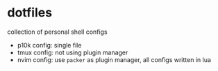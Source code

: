 # dotfiles

collection of personal shell configs

- p10k config: single file
- tmux config: not using plugin manager
- nvim config: use `packer` as plugin manager, all configs written in lua
